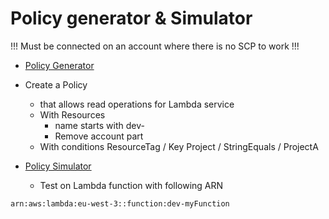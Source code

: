 # Policy generator & Simulator

!!! Must be connected on an account where there is no SCP to work !!!

* [Policy Generator](https://us-east-1.console.aws.amazon.com/iam/home?region=eu-west-3#/policies/create)
* Create a Policy 
  * that allows read operations for Lambda service
  * With Resources 
    * name starts with dev-
    * Remove account part
  * With conditions ResourceTag / Key Project / StringEquals / ProjectA

* [Policy Simulator](https://policysim.aws.amazon.com/)
  * Test on Lambda function with following ARN

```
arn:aws:lambda:eu-west-3::function:dev-myFunction
```